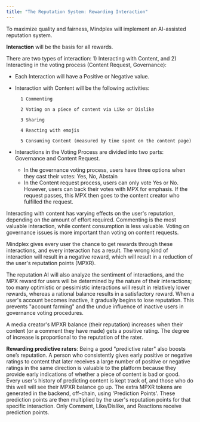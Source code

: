 ```yaml
---
title: "The Reputation System: Rewarding Interaction"
---
```


To maximize quality and fairness, Mindplex will implement an AI-assisted reputation system.

**Interaction** will be the basis for all rewards.

There are two types of interaction: 1) Interacting with Content, and 2) Interacting in the voting process (Content Request, Governance):

- Each Interaction will have a Positive or Negative value.
- Interaction with Content will be the following activities:

        1 Commenting

        2 Voting on a piece of content via Like or Dislike

        3 Sharing

        4 Reacting with emojis

        5 Consuming Content (measured by time spent on the content page)

- Interactions in the Voting Process are divided into two parts: Governance and Content Request.
  - In the governance voting process, users have three options when they cast their votes: Yes, No, Abstain
  - In the Content request process, users can only vote Yes or No. However, users can back their votes with MPX for emphasis. If the request passes, this MPX then goes to the content creator who fulfilled the request.

Interacting with content has varying effects on the user's reputation, depending on the amount of effort required. Commenting is the most valuable interaction, while content consumption is less valuable. Voting on governance issues is more important than voting on content requests.

Mindplex gives every user the chance to get rewards through these interactions, and every interaction has a result. The wrong kind of interaction will result in a negative reward, which will result in a reduction of the user's reputation points (MPXR).

The reputation AI will also analyze the sentiment of interactions, and the MPX reward for users will be determined by the nature of their interactions; too many optimistic or pessimistic interactions will result in relatively lower rewards, whereas a rational balance results in a satisfactory reward. When a user's account becomes inactive, it gradually begins to lose reputation. This prevents "account farming" and the undue influence of inactive users in governance voting procedures.

A media creator's MPXR balance (their reputation) increases when their content (or a comment they have made) gets a positive rating. The degree of increase is proportional to the reputation of the rater.

**Rewarding predictive raters**: Being a good "predictive rater" also boosts one’s reputation. A person who consistently gives early positive or negative ratings to content that later receives a large number of positive or negative ratings in the same direction is valuable to the platform because they provide early indications of whether a piece of content is bad or good. Every user's history of predicting content is kept track of, and those who do this well will see their MPXR balance go up. The extra MPXR tokens are generated in the backend, off-chain, using 'Prediction Points'. These prediction points are then multiplied by the user's reputation points for that specific interaction. Only Comment, Like/Dislike, and Reactions receive prediction points.
